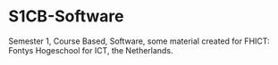 # S1CB-Software
Semester 1, Course Based, Software, some material created for FHICT: Fontys Hogeschool for ICT, the Netherlands. 
